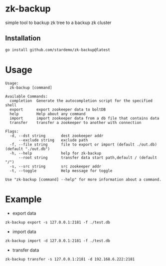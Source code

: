 # zk-backup

simple tool to backup zk tree to a backup zk cluster

## Installation

```bash
go install github.com/stardemo/zk-backup@latest
```

# Usage

```
Usage:
  zk-backup [command]

Available Commands:
  completion  Generate the autocompletion script for the specified shell
  export      export zookeeper data to boltDB
  help        Help about any command
  import      import zookeeper data from a db file that contains data
  transfer    transfer a zookeeper to another with connection

Flags:
  -d, --dst string       dest zookeeper addr
      --exclude string   exclude path
  -f, --file string      file to export or import (default ./out.db) (default "./out.db")
  -h, --help             help for zk-backup
      --root string      transfer data start path,default / (default "/")
  -s, --src string       src zookeeper addr
  -t, --toggle           Help message for toggle

Use "zk-backup [command] --help" for more information about a command.
```

# Example
- export data 
```shell
zk-backup export -s 127.0.0.1:2181 -f ./test.db
```

- import data
```shell
zk-backup import -d 127.0.0.1:2181 -f ./test.db
```

- transfer data
```shell
zk-backup transfer -s 127.0.0.1:2181 -d 192.168.6.222:2181
```
